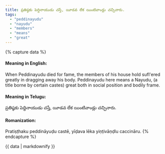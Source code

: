 ```yaml
---
title: ప్రతిష్ఠకు పెద్దినాయుడు చస్తే, యీడవ లేక యింటివాండ్లు చచ్చినారు.
tags:
  - "peddinayudu"
  - "nayudu"
  - "members"
  - "means"
  - "great"
---
```


{% capture data %}
#### Meaning in English:
When Peddinayudu died for fame, the members of his house hold sufl'ered greatly in dragging away his body.
Peddinayudu here means a Nayudu, (a title borne by certain castes) great both in social position and bodily frame.

#### Meaning in Telugu:
ప్రతిష్ఠకు పెద్దినాయుడు చస్తే, యీడవ లేక యింటివాండ్లు చచ్చినారు.

#### Romanization:
Pratiṣṭhaku peddināyuḍu castē, yīḍava lēka yiṇṭivāṇḍlu caccināru.
{% endcapture %}

{{ data | markdownify }}


